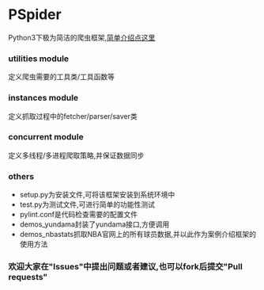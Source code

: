 # PSpider
Python3下极为简洁的爬虫框架,[简单介绍点这里](https://zhuanlan.zhihu.com/p/23017812)

### utilities module
定义爬虫需要的工具类/工具函数等

### instances module
定义抓取过程中的fetcher/parser/saver类

### concurrent module
定义多线程/多进程爬取策略,并保证数据同步

### others
- setup.py为安装文件,可将该框架安装到系统环境中
- test.py为测试文件,可进行简单的功能性测试
- pylint.conf是代码检查需要的配置文件
- demos_yundama封装了yundama接口,方便调用
- demos_nbastats抓取NBA官网上的所有球员数据,并以此作为案例介绍框架的使用方法

### 欢迎大家在"Issues"中提出问题或者建议,也可以fork后提交"Pull requests"
